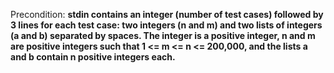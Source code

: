 Precondition: **stdin contains an integer (number of test cases) followed by 3 lines for each test case: two integers (n and m) and two lists of integers (a and b) separated by spaces. The integer is a positive integer, n and m are positive integers such that 1 <= m <= n <= 200,000, and the lists a and b contain n positive integers each.**